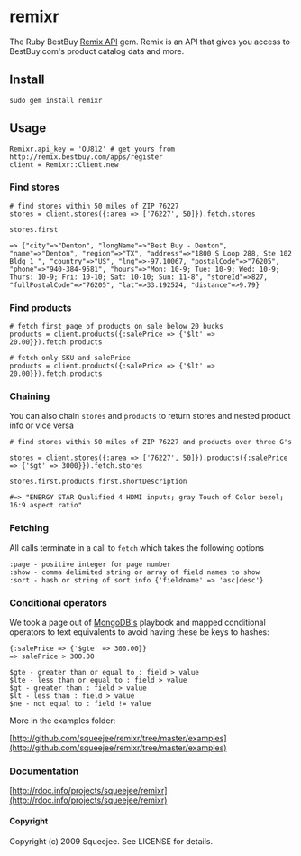 # remixr

The Ruby BestBuy [Remix API](http://remix.bestbuy.com/docs) gem. Remix is an API that gives you access to BestBuy.com's product catalog data and more. 

## Install

    sudo gem install remixr
 
## Usage

    Remixr.api_key = 'OU812' # get yours from http://remix.bestbuy.com/apps/register
    client = Remixr::Client.new
 
### Find stores

    # find stores within 50 miles of ZIP 76227
    stores = client.stores({:area => ['76227', 50]}).fetch.stores

    stores.first

    => {"city"=>"Denton", "longName"=>"Best Buy - Denton", "name"=>"Denton", "region"=>"TX", "address"=>"1800 S Loop 288, Ste 102 Bldg 1 ", "country"=>"US", "lng"=>-97.10067, "postalCode"=>"76205", "phone"=>"940-384-9581", "hours"=>"Mon: 10-9; Tue: 10-9; Wed: 10-9; Thurs: 10-9; Fri: 10-10; Sat: 10-10; Sun: 11-8", "storeId"=>827, "fullPostalCode"=>"76205", "lat"=>33.192524, "distance"=>9.79}
 
 
### Find products

    # fetch first page of products on sale below 20 bucks
    products = client.products({:salePrice => {'$lt' => 20.00}}).fetch.products

    # fetch only SKU and salePrice 
    products = client.products({:salePrice => {'$lt' => 20.00}}).fetch.products
    
### Chaining

You can also chain `stores` and `products` to return stores and nested product info or vice versa

    # find stores within 50 miles of ZIP 76227 and products over three G's
    
    stores = client.stores({:area => ['76227', 50]}).products({:salePrice => {'$gt' => 3000}}).fetch.stores
    
    stores.first.products.first.shortDescription
    
    #=> "ENERGY STAR Qualified 4 HDMI inputs; gray Touch of Color bezel; 16:9 aspect ratio"

### Fetching

All calls terminate in a call to `fetch` which takes the following options

    :page - positive integer for page number
    :show - comma delimited string or array of field names to show
    :sort - hash or string of sort info {'fieldname' => 'asc|desc'}


### Conditional operators

We took a page out of [MongoDB's](http://www.mongodb.org/display/DOCS/Advanced+Queries#AdvancedQueries-ConditionalOperators%3A%3C%2C%3C%3D%2C%3E%2C%3E%3D) playbook and mapped conditional operators to text equivalents to avoid having these be keys to hashes:

    {:salePrice => {'$gte' => 300.00}}
    => salePrice > 300.00
    
    $gte - greater than or equal to : field > value
    $lte - less than or equal to : field > value
    $gt - greater than : field > value
    $lt - less than : field > value
    $ne - not equal to : field != value

More in the examples folder:

[http://github.com/squeejee/remixr/tree/master/examples](http://github.com/squeejee/remixr/tree/master/examples)

### Documentation

[http://rdoc.info/projects/squeejee/remixr](http://rdoc.info/projects/squeejee/remixr)

#### Copyright

Copyright (c) 2009 Squeejee. See LICENSE for details.
